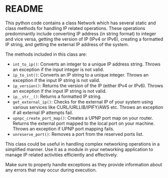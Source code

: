 # README

This python code contains a class Network which has several static and class methods for handling IP related operations. These operations predominantly include converting IP address (in string format) to integer and vice versa, getting the version of IP (IPv4 or IPv6), creating a formatted IP string, and getting the external IP address of the system.

The methods included in this class are:
- `int_to_ip()`: Converts an integer to a unique IP address string. Throws an exception if the input integer is not valid.
- `ip_to_int()`: Converts an IP string to a unique integer. Throws an exception if the input IP string is not valid.
- `ip_version()`: Returns the version of the IP (either IPv4 or IPv6). Throws an exception if the input IP string is not valid.
- `ip__str__()`: Returns a formatted IP string.
- `get_external_ip()`: Checks for the external IP of your system using various services like CURL/URLLIB/IPIFY/AWS etc. Throws an exception if all external IP attempts fail.
- `upnpc_create_port_map()`: Creates a UPNP port map on your router. Returns the external port mapped to the local port on your machine. Throws an exception if UPNP port mapping fails.
- `unreserve_port()`: Removes a port from the reserved ports list.

This class could be useful in handling complex networking operations in a simplified manner. Use it as a module in your networking application to manage IP related activities efficiently and effectively. 

Make sure to properly handle exceptions as they provide information about any errors that may occur during execution.